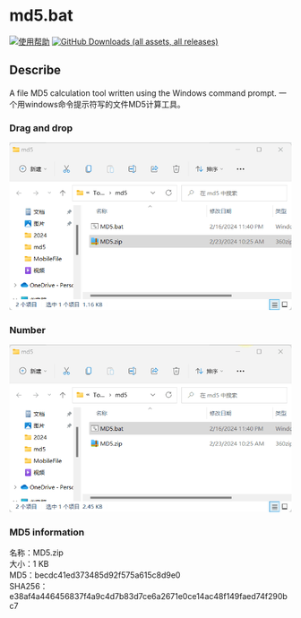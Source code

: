 # md5.bat
[![使用帮助](https://img.shields.io/badge/Help-md5.bat-dark_green)](https://wp.me/p80aHo-1e3)
[![GitHub Downloads (all assets, all releases)](https://img.shields.io/badge/Release-md5.bat-blue)](https://github.com/aozhangchina/md5.bat/releases/tag/Releases)  
## Describe
A file MD5 calculation tool written using the Windows command prompt. 一个用windows命令提示符写的文件MD5计算工具。  
### Drag and drop  
![md5-Drap_and_drop.gif](img/md5-Drap_and_drop.gif)  
### Number  
![md5-Number.gif](img/md5-Number.gif)  
### MD5 information  
名称：MD5.zip  
大小：1 KB  
MD5：becdc41ed373485d92f575a615c8d9e0  
SHA256：e38af4a446456837f4a9c4d7b83d7ce6a2671e0ce14ac48f149faed74f290bc7
